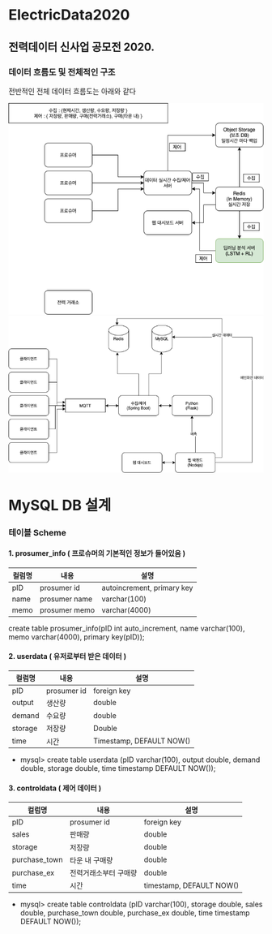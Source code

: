 # ElectricData2020
## 전력데이터 신사업 공모전 2020. 

### 데이터 흐름도 및 전체적인 구조
전반적인 전체 데이터 흐름도는 아래와 같다

![데이터 흐름도](https://github.com/freedomchurl/ElectricData2020/blob/master/Image/Electric_Dataflow.png)
![데이터 흐름도2](https://github.com/freedomchurl/ElectricData2020/blob/master/Image/electric2020.png)


# MySQL DB 설계

### 테이블 Scheme
#### 1. prosumer_info ( 프로슈머의 기본적인 정보가 들어있음 )

|컬럼명|내용|설명|
|------|---|---|
|pID|prosumer id|autoincrement, primary key|
|name|prosumer name|varchar(100)|
|memo|prosumer memo|varchar(4000)|

create table prosumer_info(pID int auto_increment, name varchar(100), memo varchar(4000), primary key(pID));



#### 2. userdata ( 유저로부터 받은 데이터 )

| 컬럼명  | 내용        | 설명                     |
| ------- | ----------- | ------------------------ |
| pID     | prosumer id | foreign key              |
| output  | 생산량      | double                   |
| demand  | 수요량      | double                   |
| storage | 저장량      | Double                   |
| time    | 시간        | Timestamp, DEFAULT NOW() |

- mysql> create table userdata (pID varchar(100), output double, demand double, storage double, time timestamp DEFAULT NOW());

  

#### 3. controldata ( 제어 데이터 )

| 컬럼명        | 내용                  | 설명                     |
| ------------- | --------------------- | ------------------------ |
| pID           | prosumer id           | foreign key              |
| sales         | 판매량                | double                   |
| storage       | 저장량                | double                   |
| purchase_town | 타운 내 구매량        | double                   |
| purchase_ex   | 전력거래소부터 구매량 | double                   |
| time          | 시간                  | timestamp, DEFAULT NOW() |

- mysql> create table controldata (pID varchar(100), storage double, sales double, purchase_town double, purchase_ex double, time timestamp DEFAULT NOW());

